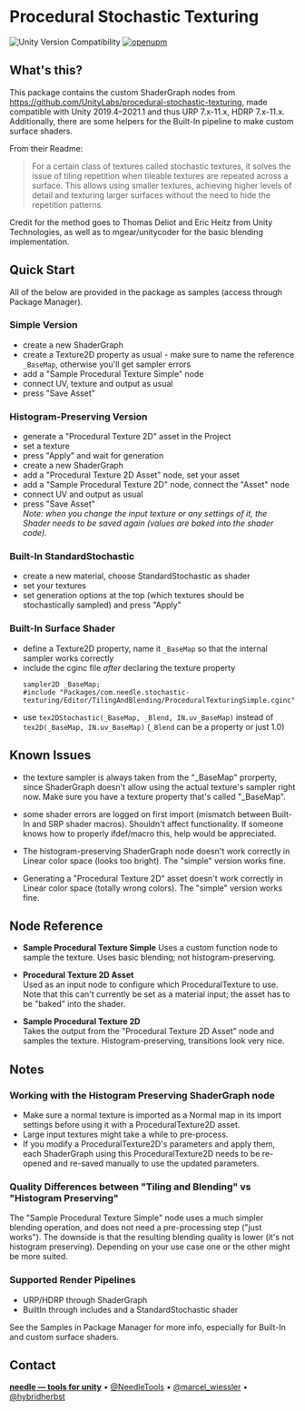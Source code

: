 # Procedural Stochastic Texturing

![Unity Version Compatibility](https://img.shields.io/badge/Unity-2019.4%20%E2%80%94%202021.1-brightgreen) [![openupm](https://img.shields.io/npm/v/com.needle.procedural-stochastic-texturing?label=openupm&registry_uri=https://package.openupm.com)](https://openupm.com/packages/com.needle.procedural-stochastic-texturing/)

## What's this?

This package contains the custom ShaderGraph nodes from https://github.com/UnityLabs/procedural-stochastic-texturing, made compatible with Unity 2019.4–2021.1 and thus URP 7.x-11.x, HDRP 7.x-11.x. Additionally, there are some helpers for the Built-In pipeline to make custom surface shaders.  

From their Readme:
> For a certain class of textures called stochastic textures, it solves the issue of tiling repetition when tileable textures are repeated across a surface. This allows using smaller textures, achieving higher levels of detail and texturing larger surfaces without the need to hide the repetition patterns.

Credit for the method goes to Thomas Deliot and Eric Heitz from Unity Technologies, as well as to mgear/unitycoder for the basic blending implementation.

## Quick Start

All of the below are provided in the package as samples (access through Package Manager).

### Simple Version

- create a new ShaderGraph
- create a Texture2D property as usual - make sure to name the reference `_BaseMap`, otherwise you'll get sampler errors
- add a "Sample Procedural Texture Simple" node
- connect UV, texture and output as usual
- press "Save Asset"

### Histogram-Preserving Version

- generate a "Procedural Texture 2D" asset in the Project
- set a texture
- press "Apply" and wait for generation
- create a new ShaderGraph
- add a "Procedural Texture 2D Asset" node, set your asset
- add a "Sample Procedural Texture 2D" node, connect the "Asset" node
- connect UV and output as usual
- press "Save Asset"  
  *Note: when you change the input texture or any settings of it, the Shader needs to be saved again (values are baked into the shader code).*

### Built-In StandardStochastic

- create a new material, choose StandardStochastic as shader
- set your textures
- set generation options at the top (which textures should be stochastically sampled) and press "Apply"

### Built-In Surface Shader

- define a Texture2D property, name it `_BaseMap` so that the internal sampler works correctly
- include the cginc file *after* declaring the texture property
  ```
  sampler2D _BaseMap;
  #include "Packages/com.needle.stochastic-texturing/Editor/TilingAndBlending/ProceduralTexturingSimple.cginc"
  ```
- use `tex2DStochastic(_BaseMap, _Blend, IN.uv_BaseMap)` instead of `tex2D(_BaseMap, IN.uv_BaseMap)` (`_Blend` can be a property or just 1.0)

## Known Issues

- the texture sampler is always taken from the "_BaseMap" prorperty, since ShaderGraph doesn't allow using the actual texture's sampler right now. Make sure you have a texture property that's called "_BaseMap".

- some shader errors are logged on first import (mismatch between Built-In and SRP shader macros). Shouldn't affect functionality. If someone knows how to properly ifdef/macro this, help would be appreciated.

- The histogram-preserving ShaderGraph node doesn't work correctly in Linear color space (looks too bright). The "simple" version works fine.

- Generating a "Procedural Texture 2D" asset doesn't work correctly in Linear color space (totally wrong colors). The "simple" version works fine.

## Node Reference

- **Sample Procedural Texture Simple**
  Uses a custom function node to sample the texture. Uses basic blending; not histogram-preserving.

- **Procedural Texture 2D Asset**  
  Used as an input node to configure which ProceduralTexture to use.  
  Note that this can't currently be set as a material input; the asset has to be "baked" into the shader.

- **Sample Procedural Texture 2D**  
  Takes the output from the "Procedural Texture 2D Asset" node and samples the texture. Histogram-preserving, transitions look very nice.


## Notes

### Working with the Histogram Preserving ShaderGraph node

- Make sure a normal texture is imported as a Normal map in its import settings before using it with a ProceduralTexture2D asset.
- Large input textures might take a while to pre-process.
- If you modify a ProceduralTexture2D's parameters and apply them, each ShaderGraph using this ProceduralTexture2D needs to be re-opened and re-saved manually to use the updated parameters.

### Quality Differences between "Tiling and Blending" vs "Histogram Preserving"

The "Sample Procedural Texture Simple" node uses a much simpler blending operation, and does not need a pre-processing step ("just works"). The downside is that the resulting blending quality is lower (it's not histogram preserving). Depending on your use case one or the other might be more suited.

### Supported Render Pipelines

- URP/HDRP through ShaderGraph
- BuiltIn through includes and a StandardStochastic shader

See the Samples in Package Manager for more info, especially for Built-In and custom surface shaders.

## Contact
<b>[needle — tools for unity](https://needle.tools)</b> • 
[@NeedleTools](https://twitter.com/NeedleTools) • 
[@marcel_wiessler](https://twitter.com/marcel_wiessler) • 
[@hybridherbst](https://twitter.com/hybdridherbst)